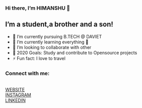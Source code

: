 ### Hi there, I’m HIMANSHU 👋
## I’m a student,a brother and a son!
- 🔭 I’m currently pursuing B.TECH @ DAVIET
- 🌱 I’m currently learning everything 🤣
- 👯 I’m looking to collaborate with other
- 🥅 2020 Goals: Study and contribute to Opensource projects
- ⚡ Fun fact: I love to travel
### Connect with me:
<!doctype html>
<html>
  <head>
    <meta charset='utf-8'>
  </head>
  <body>
    <a href='https://www.hackerrank.com/colonealcortez'</a>
    <br>
    <a href='https://himanshu007-creator.github.io/WEBSITE/'>WEBSITE</a>
    <br>
    <a href='https://www.instagram.com/_himanshu_325/'>INSTAGRAM</a>
    <br>
    <a href='https://www.linkedin.com/in/himanshu-here/'>LINKEDIN</a>
    


  </body>
                                                                                                                                      </html>
                                                                                                                                      
